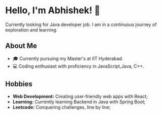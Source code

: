# Hello, I'm Abhishek! 👋

Currently looking for Java developer job.
I am in a continuous journey of exploration and learning.

## About Me
- 🎓 Currently pursuing my Master's  at IIT Hyderabad.
- 💻 Coding enthusiast with proficiency in JavaScript,Java, C++.

## Hobbies
- **Web Development:** Creating user-friendly web apps with React;
- **Learning:** Currently learning Backend in Java with Spring Boot;
- **Leetcode:** Conquering challenges, line by line;
